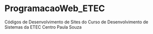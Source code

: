 # ProgramacaoWeb_ETEC
Códigos de Desenvolvimento de Sites do Curso de Desenvolvimento de Sistemas da ETEC Centro Paula Souza
